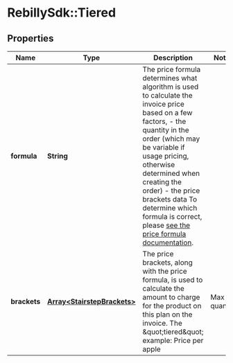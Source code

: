 # RebillySdk::Tiered

## Properties
Name | Type | Description | Notes
------------ | ------------- | ------------- | -------------
**formula** | **String** | The price formula determines what algorithm is used to calculate the invoice price based on a few factors, - the quantity in the order (which may be variable if usage pricing, otherwise determined when creating the order) - the price brackets data  To determine which formula is correct, please [see the price formula documentation](https://www.rebilly.com/docs/billing/pricing-formulas/).  | 
**brackets** | [**Array&lt;StairstepBrackets&gt;**](StairstepBrackets.md) | The price brackets, along with the price formula, is used to calculate the amount to charge for the product on this plan on the invoice.  The \&quot;tiered\&quot; example:  Price per apple | Max quantity | Description ----------------|--------------|------------ $5              | 1            | 1 $4              | 5            | 2 to 5 $3              | null         | 6 or more  If someone bought 1 apple, it would be $5.  If someone bought 2 apples, it would be $9. $5 per apple for the first apple, then $4 per apple for the 2nd to 5th apple.  | 

